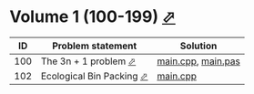 # Volume 1 (100-199) [⬀](https://onlinejudge.org/index.php?option=com_onlinejudge&Itemid=8&category=3)


| ID  | Problem statement                                                                                                                     | Solution                                           |
|-----|---------------------------------------------------------------------------------------------------------------------------------------|----------------------------------------------------|
| 100 | The 3n + 1 problem [⬀](https://onlinejudge.org/index.php?option=com_onlinejudge&Itemid=8&category=3&page=show_problem&problem=36)     | [main.cpp](100/main.cpp), [main.pas](100/main.pas) |
| 102 | Ecological Bin Packing [⬀](https://onlinejudge.org/index.php?option=com_onlinejudge&Itemid=8&category=3&page=show_problem&problem=38) | [main.cpp](102/main.cpp)                           |

